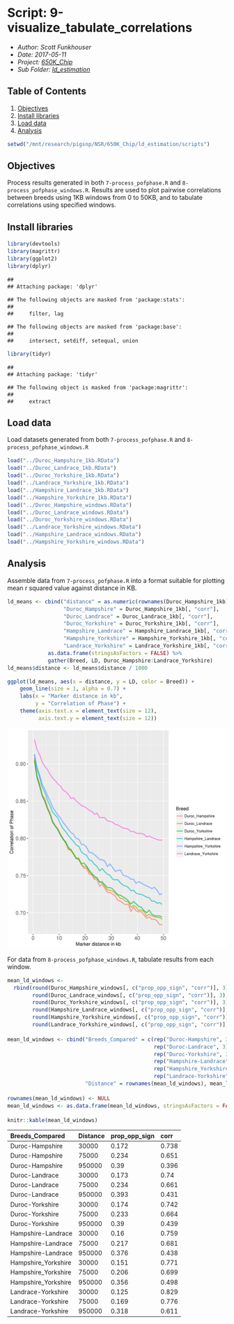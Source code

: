 # Script: 9-visualize_tabulate_correlations

- *Author: Scott Funkhouser*
- *Date: 2017-05-11*
- *Project: [650K_Chip](../../../README.md)*
- *Sub Folder: [ld_estimation](../../ld_estimation.md)*

## Table of Contents

1. [Objectives](#objectives)
2. [Install libraries](#install-libraries)
3. [Load data](#load-data)
4. [Analysis](#analysis)



```r
setwd("/mnt/research/pigsnp/NSR/650K_Chip/ld_estimation/scripts")
```

## Objectives

Process results generated in both `7-process_pofphase.R` and
`8-process_pofphase_windows.R`. Results are used to plot pairwise correlations
between breeds using 1KB windows from 0 to 50KB, and to tabulate correlations
using specified windows.

## Install libraries


```r
library(devtools)
library(magrittr)
library(ggplot2)
library(dplyr)
```

```
## 
## Attaching package: 'dplyr'
```

```
## The following objects are masked from 'package:stats':
## 
##     filter, lag
```

```
## The following objects are masked from 'package:base':
## 
##     intersect, setdiff, setequal, union
```

```r
library(tidyr)
```

```
## 
## Attaching package: 'tidyr'
```

```
## The following object is masked from 'package:magrittr':
## 
##     extract
```

## Load data
Load datasets generated from both `7-process_pofphase.R` and
`8-process_pofphase_windows.R`


```r
load("../Duroc_Hampshire_1kb.RData")
load("../Duroc_Landrace_1kb.RData")
load("../Duroc_Yorkshire_1kb.RData")
load("../Landrace_Yorkshire_1kb.RData")
load("../Hampshire_Landrace_1kb.RData")
load("../Hampshire_Yorkshire_1kb.RData")
load("../Duroc_Hampshire_windows.RData")
load("../Duroc_Landrace_windows.RData")
load("../Duroc_Yorkshire_windows.RData")
load("../Landrace_Yorkshire_windows.RData")
load("../Hampshire_Landrace_windows.RData")
load("../Hampshire_Yorkshire_windows.RData")
```

## Analysis
Assemble data from `7-process_pofphase.R` into a format suitable for plotting
mean r squared value against distance in KB.


```r
ld_means <- cbind("distance" = as.numeric(rownames(Duroc_Hampshire_1kb)),
                  "Duroc_Hampshire" = Duroc_Hampshire_1kb[, "corr"],
                  "Duroc_Landrace" = Duroc_Landrace_1kb[, "corr"],
                  "Duroc_Yorkshire" = Duroc_Yorkshire_1kb[, "corr"],
                  "Hampshire_Landrace" = Hampshire_Landrace_1kb[, "corr"],
                  "Hampshire_Yorkshire" = Hampshire_Yorkshire_1kb[, "corr"],
                  "Landrace_Yorkshire" = Landrace_Yorkshire_1kb[, "corr"]) %>%
             as.data.frame(stringsAsFactors = FALSE) %>%
             gather(Breed, LD, Duroc_Hampshire:Landrace_Yorkshire)
ld_means$distance <- ld_means$distance / 1000
```

```r
ggplot(ld_means, aes(x = distance, y = LD, color = Breed)) +
    geom_line(size = 1, alpha = 0.7) +
    labs(x = "Marker distance in kb",
         y = "Correlation of Phase") +
    theme(axis.text.x = element_text(size = 12),
          axis.text.y = element_text(size = 12))
```

![plot of chunk global_corr](figure/global_corr-1.tiff)

For data from `8-process_pofphase_windows.R`, tabulate results from each
window.


```r
mean_ld_windows <-
  rbind(round(Duroc_Hampshire_windows[, c("prop_opp_sign", "corr")], 3),
        round(Duroc_Landrace_windows[, c("prop_opp_sign", "corr")], 3),
        round(Duroc_Yorkshire_windows[, c("prop_opp_sign", "corr")], 3),
        round(Hampshire_Landrace_windows[, c("prop_opp_sign", "corr")], 3),
        round(Hampshire_Yorkshire_windows[, c("prop_opp_sign", "corr")], 3),
        round(Landrace_Yorkshire_windows[, c("prop_opp_sign", "corr")], 3))

mean_ld_windows <- cbind("Breeds_Compared" = c(rep("Duroc-Hampshire", 3),
                                               rep("Duroc-Landrace", 3),
                                               rep("Duroc-Yorkshire", 3),
                                               rep("Hampshire-Landrace", 3),
                                               rep("Hampshire_Yorkshire", 3),
                                               rep("Landrace-Yorkshire", 3)),
                         "Distance" = rownames(mean_ld_windows), mean_ld_windows)

rownames(mean_ld_windows) <- NULL
mean_ld_windows <- as.data.frame(mean_ld_windows, stringsAsFactors = FALSE)

knitr::kable(mean_ld_windows)
```



|Breeds_Compared     |Distance |prop_opp_sign |corr  |
|:-------------------|:--------|:-------------|:-----|
|Duroc-Hampshire     |30000    |0.172         |0.738 |
|Duroc-Hampshire     |75000    |0.234         |0.651 |
|Duroc-Hampshire     |950000   |0.39          |0.396 |
|Duroc-Landrace      |30000    |0.173         |0.74  |
|Duroc-Landrace      |75000    |0.234         |0.661 |
|Duroc-Landrace      |950000   |0.393         |0.431 |
|Duroc-Yorkshire     |30000    |0.174         |0.742 |
|Duroc-Yorkshire     |75000    |0.233         |0.664 |
|Duroc-Yorkshire     |950000   |0.39          |0.439 |
|Hampshire-Landrace  |30000    |0.16          |0.759 |
|Hampshire-Landrace  |75000    |0.217         |0.681 |
|Hampshire-Landrace  |950000   |0.376         |0.438 |
|Hampshire_Yorkshire |30000    |0.151         |0.771 |
|Hampshire_Yorkshire |75000    |0.206         |0.699 |
|Hampshire_Yorkshire |950000   |0.356         |0.498 |
|Landrace-Yorkshire  |30000    |0.125         |0.829 |
|Landrace-Yorkshire  |75000    |0.169         |0.776 |
|Landrace-Yorkshire  |950000   |0.318         |0.611 |

